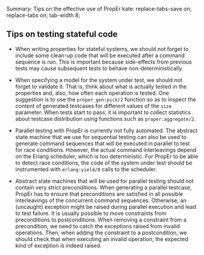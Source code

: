 Summary: Tips on the effective use of PropEr
kate: replace-tabs-save on; replace-tabs on; tab-width 8;

Tips on testing stateful code
------------------------------

* When writing properties for stateful systems, we should not forget to include
  some clean-up code that will be executed after a command sequence is run.
  This is important because side-effects from previous tests may cause
  subsequent tests to behave non-deterministically.

* When specifying a model for the system under test, we should not forget to
  validate it. That is, think about what is actually tested in the properties
  and, also, how often each operation is tested. One suggestion is to use the
  `proper_gen:pick/2` function so as to inspect the content of generated
  testcases for different values of the `size` parameter. When tests start
  to pass, it is important to collect statistics about testcase distribution
  using functions such as `proper:aggregate/2`.

* Parallel testing with PropEr is currently not fully automated. The abstract
  state machine that we use for sequential testing can also be used to
  generate command sequences that will be executed in parallel to test for
  race conditions. However, the actual command interleavings depend on the
  Erlang scheduler, which is too deterministic. For PropEr to be able to detect
  race conditions, the code of the system under test should be instrumented
  with `erlang:yield/0` calls to the scheduler.

* Abstract state machines that will be used for parallel testing should not
  contain very strict preconditions. When generating a parallel testcase, PropEr
  has to ensure that preconditions are satisfied in all possible interleavings
  of the concurrent command sequences. Otherwise, an (uncaught) exception might
  be raised during parallel execution and lead to test failure. It is usually
  possible to move constraints from preconditions to postconditions. When
  removing a constraint from a precondition, we need to catch the exceptions
  raised from invalid operations. Then, when adding the constraint to a
  postcondition, we should check that when executing an invalid operation, the
  expected kind of exception is indeed raised.
